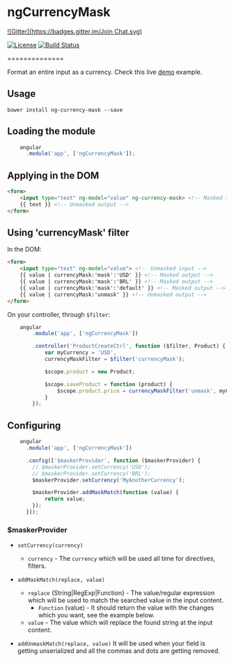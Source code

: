 # ngCurrencyMask
[![Gitter](https://badges.gitter.im/Join Chat.svg)](https://gitter.im/VictorQueiroz/ngCurrencyMask?utm_source=badge&utm_medium=badge&utm_campaign=pr-badge)

[![License](http://img.shields.io/badge/license-MIT-blue.svg?style=flat)](https://github.com/VictorQueiroz/ngCurrencyMask)
[![Build Status](http://img.shields.io/travis/VictorQueiroz/ngCurrencyMask.svg?style=flat)](https://travis-ci.org/VictorQueiroz/ngCurrencyMask)

==============

Format an entire input as a currency. Check this live [demo](http://plnkr.co/edit/zjJw8gfvaVFIUN9OIvea?p=preview) example.

## Usage
```
bower install ng-currency-mask --save
```

## Loading the module
```js
	angular
	  .module('app', ['ngCurrencyMask']);
```

## Applying in the DOM
```html
<form>
	<input type="text" ng-model="value" ng-currency-mask> <!-- Masked input -->
	{{ text }} <!-- Unmasked output -->
</form>
```

## Using 'currencyMask' filter

In the DOM:
```html
<form>
	<input type="text" ng-model="value"> <!-- Unmasked input -->
	{{ value | currencyMask:'mask':'USD' }} <!-- Masked output -->
	{{ value | currencyMask:'mask':'BRL' }} <!-- Masked output -->
	{{ value | currencyMask:'mask':'default' }} <!-- Masked output -->
	{{ value | currencyMask:'unmask' }} <!-- Unmasked output -->
</form>
```

On your controller, through `$filter`:
```js
	angular
		.module('app', ['ngCurrencyMask'])

		.controller('ProductCreateCtrl', function ($filter, Product) {
			var myCurrency = 'USD',
			currencyMaskFilter = $filter('currencyMask');

			$scope.product = new Product;

			$scope.saveProduct = function (product) {
				$scope.product.price = currencyMaskFilter('unmask', myCurrency);
			}
		});
```

## Configuring
```js
	angular
	  .module('app', ['ngCurrencyMask'])

	  .config(['$maskerProvider', function ($maskerProvider) {
	  	// $maskerProvider.setCurrency('USD');
	  	// $maskerProvider.setCurrency('BRL');
	  	$maskerProvider.setCurrency('MyAnotherCurrency');

	  	$maskerProvider.addMaskMatch(function (value) {
	  		return value;
	  	});
	  }]);
```

### $maskerProvider

- `setCurrency(currency)`
	- `currency` - The `currency` which will be used all time for directives, filters.

- `addMaskMatch(replace, value)`
	- `replace` {String|RegExp|Function} - The value/regular expression which will be used to match the searched value in the input content.
		- `Function` (value) - It should return the value with the changes which you want, see the example below.
	- `value` - The value which will replace the found string at the input content.

- `addUnmaskMatch(replace, value)` It will be used when your field is getting unserialized and all the commas and dots are getting removed.
